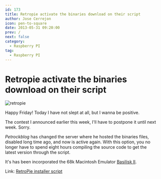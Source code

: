 ```yaml
---
id: 173
title: Retropie activate the binaries download on their script
author: Jose Cerrejon
icon: pen-to-square
date: 2013-05-31 09:20:00
prev: /
next: false
category:
  - Raspberry PI
tag:
  - Raspberry PI
---
```


# Retropie activate the binaries download on their script

![retropie](/images/retropieprojectlogofinish.jpg)

Happy Friday! Today I have not slept at all, but I wanna be positive.

The contest I announced earlier this week, I'll have to postpone it until next week. Sorry.

*Petrockblog* has changed the server where he hosted the binaries files, disabled long time ago, and now is active again. With this option, you no longer have to spend eight hours compiling the source code to get the latest version through the script.

It's has been incorporated the 68k Macintosh Emulator [Basilisk II](http://basilisk.cebix.net/).

Link: [RetroPie installer script](http://blog.petrockblock.com/2012/07/22/retropie-setup-an-initialization-script-for-retroarch-on-the-raspberry-pi/)